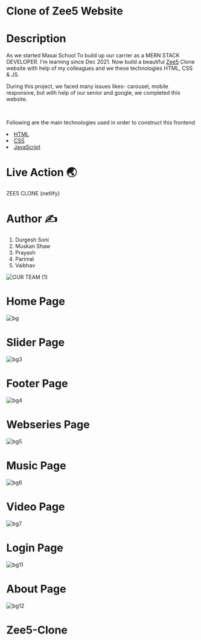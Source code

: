 
<h1>Clone of Zee5 Website </h1>



<h1> Description </h1>
<p> As we started Masai School To build up our carrier as a MERN STACK DEVELOPER. I'm learning since Dec 2021. Now build a beautiful <a href="https://www.zee5.com/"> Zee5</a> Clone website with help of my colleagues and we these technologies HTML, CSS & JS.</p>
<p> During this project, we faced many issues likes- carousel, mobile responsive, but with help of our senior and google, we completed this website. </p>
<br>

<p> Following are the main technologies used in order to construct this frontend</p>
<li> <a href=""> HTML</a> </li>
<li> <a href=""> CSS</a> </li>
<li> <a href=""> JavaScript</a> </li>

<h1>Live Action 🌏 </h1>

ZEE5 CLONE {netlify}

<h1> Author ✍️</h1>

1. Durgesh Soni
2. Muskan Shaw
3. Prayash
4. Parimal
5. Vaibhav

![OUR TEAM (1)](https://user-images.githubusercontent.com/81063456/155844823-4b3181ca-2be4-470c-bbc4-d4712a20a788.png)

<h1>Home Page </h1>

![bg](https://user-images.githubusercontent.com/81063456/155761287-75fe7f35-0a95-477f-8b82-10e5212e86eb.png)

<h1>Slider Page </h1>

![bg3](https://user-images.githubusercontent.com/81063456/155765450-be22b654-aee9-413b-bf43-0de4ca4ea3b7.png)


<h1>Footer Page </h1>

![bg4](https://user-images.githubusercontent.com/81063456/155765515-3dca6886-61d4-4e19-9e2b-0257508eab0f.png)


<h1>Webseries Page </h1>

![bg5](https://user-images.githubusercontent.com/81063456/155765548-d71c74d6-27af-4c4c-a2f5-df0256feaef5.png)


<h1>Music Page </h1>

![bg6](https://user-images.githubusercontent.com/81063456/155765610-91520ba6-c24f-4e81-b798-9eb1d476c5a9.png)


<h1>Video Page </h1>

![bg7](https://user-images.githubusercontent.com/81063456/155765736-fd967068-cd3d-4ac3-8f5c-e4586b444bd7.png)


<h1>Login Page </h1>

![bg11](https://user-images.githubusercontent.com/81063456/155765816-39a7236d-f42e-434d-af89-d03b7492da36.png)


<h1>About Page </h1>

![bg12](https://user-images.githubusercontent.com/81063456/155765977-dcf751fe-1ec1-4429-ae40-1128aa156d29.png)

# Zee5-Clone
